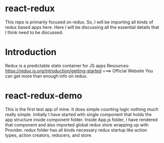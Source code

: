 # react-redux
This repo is primarily focused on redux. So, I will be importing all kinds of redux based apps here.
Here I will be discussing all the essential details that I think need to be discussed.

# Introduction
Redux is a predictable state container for JS apps
Resources: https://redux.js.org/introduction/getting-started ===> Official Website
You can get more than enough info on redux.

# react-redux-demo
This is the first test app of mine. It does simple counting logic nothing much really simple.
Initially I have started with single component that holds the app structure inside component folder.
Inside App.js folder, I have rendered that component and also imported global redux store wrapping up with Provider.
redux folder has all kinds necessary redux startup like action types, action creators, reducers, and store.
